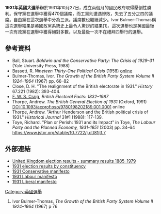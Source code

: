 **1931年英國大選**舉辦於1931年10月27日，成立兩個月的國民政府取得壓倒性勝利。保守黨在選舉中獲得470個議席，而工黨則遭遇慘敗，失去了五分之四的議席。自由黨在這次選舉中分為三派，議席數也繼續減少。Ivor Bulmer-Thomas稱這次選舉結果是英國政黨系統史上最令人驚訝的結果\[1\]。這次選舉也是英國最後一次有政黨在選舉中獲得絕對多數，以及最後一次不在禮拜四舉行的選舉。

## 參考資料

  - Ball, Stuart. *Baldwin and the Conservative Party: The Crisis of 1929–31* (Yale University Press, 1988)
  - Bassett, R. *Nineteen Thirty-One Political Crisis* (1958) [online](https://www.questia.com/library/1330055/nineteen-thirty-one-political-crisis)
  - Bulmer-Thomas, Ivor. *The Growth of the British Party System Volume II 1924–1964* (1967) pp. 68–82
  - Close, D. H. "The realignment of the British electorate in 1931." *History* 67.221 (1982): 393-404.
  - [F. W. S. Craig](https://zh.wikipedia.org/wiki/F._W._S._Craig "wikilink"), *British Electoral Facts: 1832–1987*
  - Thorpe, Andrew. *The British General Election of 1931* (Oxford, 1991) <DOI:10.1093/acprof:oso/9780198202189.001.0001> online
  - Thorpe, Andrew. "Arthur Henderson and the British political crisis of 1931." *Historical Journal* 31\#1 (1988): 117-139.
  - Toye, Richard. "Plan or Perish: 1931 and its Impact" in Toye, *The Labour Party and the Planned Economy, 1931-1951* (2003) pp. 34–64 <https://www.jstor.org/stable/10.7722/j.ctt81jtf.7>

## 外部連結

  - [United Kingdom election results - summary results 1885–1979](http://www.election.demon.co.uk/geresults.html)
  - [1931 election results by constituency](http://www.politicsresources.net/area/uk/ge31/ge31index.htm)
  - [1931 Conservative manifesto](http://www.conservativemanifesto.com/1931/1931-conservative-manifesto.shtml)
  - [1931 Labour manifesto](https://web.archive.org/web/20031204210418/http://www.labour-party.org.uk/manifestos/1931/1931-labour-manifesto.shtml)
  - [1931 Liberal manifesto](http://www.libdemmanifesto.com/1931/1931-liberal-manifesto.shtml)

[Category:英國選舉](https://zh.wikipedia.org/wiki/Category:英國選舉 "wikilink")

1.  Ivor Bulmer-Thomas, *The Growth of the British Party System Volume II 1924–1964* (1967) p 76